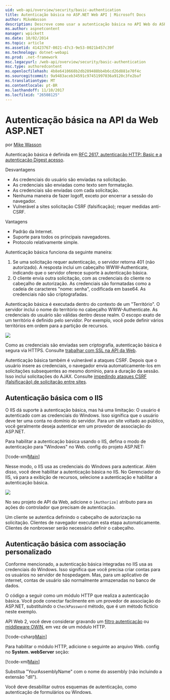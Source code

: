 ```yaml
---
uid: web-api/overview/security/basic-authentication
title: Autenticação básica no ASP.NET Web API | Microsoft Docs
author: MikeWasson
description: Descreve como usar a autenticação básica no API Web do ASP.NET.
ms.author: aspnetcontent
manager: wpickett
ms.date: 10/02/2014
ms.topic: article
ms.assetid: 41423767-0021-47c3-9e53-0021b457c39f
ms.technology: dotnet-webapi
ms.prod: .net-framework
msc.legacyurl: /web-api/overview/security/basic-authentication
msc.type: authoredcontent
ms.openlocfilehash: 4b8e6410668b2db289488bb4b6cd26d881e70f4c
ms.sourcegitcommit: 9a9483aceb34591c97451997036a9120c3fe2baf
ms.translationtype: MT
ms.contentlocale: pt-BR
ms.lasthandoff: 11/10/2017
ms.locfileid: "26508125"
---
```

<a name="basic-authentication-in-aspnet-web-api"></a>Autenticação básica na API da Web ASP.NET
====================
por [Mike Wasson](https://github.com/MikeWasson)

Autenticação básica é definida em [RFC 2617, autenticação HTTP: Basic e a autenticação Digest acesso](http://www.ietf.org/rfc/rfc2617.txt).

Desvantagens

- As credenciais do usuário são enviadas na solicitação.
- As credenciais são enviadas como texto sem formatação.
- As credenciais são enviadas com cada solicitação.
- Nenhuma maneira de fazer logoff, exceto por encerrar a sessão do navegador.
- Vulnerável a sites solicitação CSRF (falsificação); requer medidas anti-CSRF.

Vantagens

- Padrão da Internet.
- Suporte para todos os principais navegadores.
- Protocolo relativamente simple.

Autenticação básica funciona da seguinte maneira:

1. Se uma solicitação requer autenticação, o servidor retorna 401 (não autorizado). A resposta inclui um cabeçalho WWW-Authenticate, indicando que o servidor oferece suporte à autenticação básica.
2. O cliente envia outra solicitação, com as credenciais do cliente no cabeçalho de autorização. As credenciais são formatadas como a cadeia de caracteres "nome: senha", codificada em base64. As credenciais não são criptografadas.

Autenticação básica é executada dentro do contexto de um "Território". O servidor inclui o nome do território no cabeçalho WWW-Authenticate. As credenciais do usuário são válidas dentro desse realm. O escopo exato de um território é definido pelo servidor. Por exemplo, você pode definir vários territórios em ordem para a partição de recursos.

![](basic-authentication/_static/image1.png)

Como as credenciais são enviadas sem criptografia, autenticação básica é segura via HTTPS. Consulte [trabalhar com SSL na API da Web](working-with-ssl-in-web-api.md).

Autenticação básica também é vulnerável a ataques CSRF. Depois que o usuário insere as credenciais, o navegador envia automaticamente-los em solicitações subsequentes ao mesmo domínio, para a duração da sessão. Isso inclui solicitações do AJAX. Consulte [impedindo ataques CSRF (falsificação) de solicitação entre sites](preventing-cross-site-request-forgery-csrf-attacks.md).

## <a name="basic-authentication-with-iis"></a>Autenticação básica com o IIS

O IIS dá suporte à autenticação básica, mas há uma limitação: O usuário é autenticado com as credenciais do Windows. Isso significa que o usuário deve ter uma conta no domínio do servidor. Para um site voltado ao público, você geralmente deseja autenticar em um provedor de associação do ASP.NET.

Para habilitar a autenticação básica usando o IIS, defina o modo de autenticação para "Windows" no Web. config do projeto ASP.NET:

[!code-xml[Main](basic-authentication/samples/sample1.xml)]

Nesse modo, o IIS usa as credenciais do Windows para autenticar. Além disso, você deve habilitar a autenticação básica no IIS. No Gerenciador do IIS, vá para a exibição de recursos, selecione a autenticação e habilitar a autenticação básica.

![](basic-authentication/_static/image2.png)

No seu projeto de API da Web, adicione o `[Authorize]` atributo para as ações do controlador que precisam de autenticação.

Um cliente se autentica definindo o cabeçalho de autorização na solicitação. Clientes de navegador executam esta etapa automaticamente. Clientes de nonbrowser serão necessário definir o cabeçalho.

## <a name="basic-authentication-with-custom-membership"></a>Autenticação básica com associação personalizado

Conforme mencionado, a autenticação básica integradas no IIS usa as credenciais do Windows. Isso significa que você precisa criar contas para os usuários no servidor de hospedagem. Mas, para um aplicativo de internet, contas de usuário são normalmente armazenadas no banco de dados.

O código a seguir como um módulo HTTP que realiza a autenticação básica. Você pode conectar facilmente em um provedor de associação do ASP.NET, substituindo o `CheckPassword` método, que é um método fictício neste exemplo.

API Web 2, você deve considerar gravando um [filtro autenticação](authentication-filters.md) ou [middleware OWIN](../../../aspnet/overview/owin-and-katana/index.md), em vez de um módulo HTTP.

[!code-csharp[Main](basic-authentication/samples/sample2.cs)]

Para habilitar o módulo HTTP, adicione o seguinte ao arquivo Web. config no **System. webServer** seção:

[!code-xml[Main](basic-authentication/samples/sample3.xml?highlight=4)]

Substitua "YourAssemblyName" com o nome do assembly (não incluindo a extensão "dll").

Você deve desabilitar outros esquemas de autenticação, como autenticação de formulários ou Windows.

